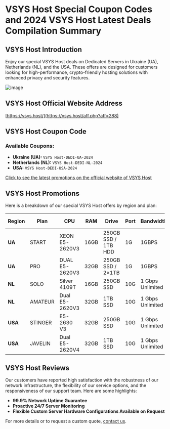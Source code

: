 # VSYS Host Special Coupon Codes and 2024 VSYS Host Latest Deals Compilation Summary

## VSYS Host Introduction
Enjoy our special VSYS Host deals on Dedicated Servers in Ukraine (UA), Netherlands (NL), and the USA. These offers are designed for customers looking for high-performance, crypto-friendly hosting solutions with enhanced privacy and security features.

![image](https://github.com/sharontkleinb71/VSYSHost/assets/167835756/f9202953-6d24-46f5-a819-75567cf08c16)

## VSYS Host Official Website Address
[https://vsys.host/](https://vsys.host/aff.php?aff=288)

## VSYS Host Coupon Code
### Available Coupons:
- **Ukraine (UA):** `VSYS Host-DEDI-UA-2024`
- **Netherlands (NL):** `VSYS Host-DEDI-NL-2024`
- **USA:** `VSYS Host-DEDI-USA-2024`

[Click to see the latest promotions on the official website of VSYS Host](https://vsys.host/aff.php?aff=288)

## VSYS Host Promotions
Here is a breakdown of our special VSYS Host offers by region and plan:

| Region      | Plan       | CPU                  | RAM     | Drive              | Port | Bandwidth        | Old Price    | Discounted Price |
|-------------|------------|----------------------|---------|--------------------|------|------------------|--------------|------------------|
| **UA**      | START      | XEON E5-2620V3       | 16GB    | 250GB SSD / 1TB HDD| 1G   | 1GBPS            | $95/month    | $75/month        |
| **UA**      | PRO        | DUAL E5-2620V3       | 32GB    | 250GB SSD / 2×1TB  | 1G   | 1GBPS            | $108/month   | $88/month        |
| **NL**      | SOLO       | Silver 4109T         | 16GB    | 250GB SSD          | 10G  | 1 Gbps Unlimited | $95/month    | $87/month        |
| **NL**      | AMATEUR    | Dual E5-2620V3       | 32GB    | 1TB SSD            | 10G  | 1 Gbps Unlimited | $118/month   | $110/month       |
| **USA**     | STINGER    | E5-2630 V3           | 32GB    | 250GB SSD          | 10G  | 1 Gbps Unlimited | $95/month    | $87/month        |
| **USA**     | JAVELIN    | Dual E5-2620V4       | 32GB    | 1TB SSD            | 10G  | 1 Gbps Unlimited | $118/month   | $110/month       |

## VSYS Host Reviews
Our customers have reported high satisfaction with the robustness of our network infrastructure, the flexibility of our service options, and the responsiveness of our support team. Here are some highlights:
- **99.9% Network Uptime Guarantee**
- **Proactive 24/7 Server Monitoring**
- **Flexible Custom Server Hardware Configurations Available on Request**

For more details or to request a custom quote, [contact us](https://vsys.host/aff.php?aff=288).
